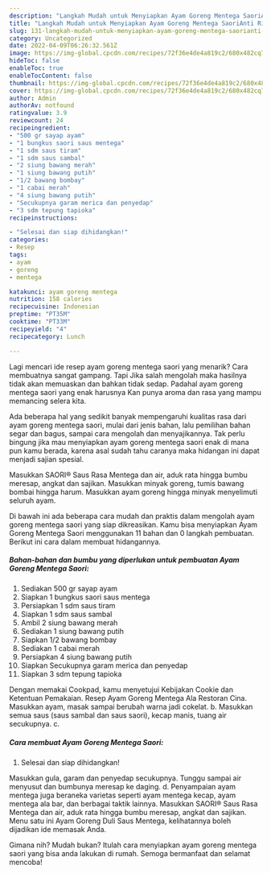 ```yaml
---
description: "Langkah Mudah untuk Menyiapkan Ayam Goreng Mentega SaoriAnti Ribet"
title: "Langkah Mudah untuk Menyiapkan Ayam Goreng Mentega SaoriAnti Ribet"
slug: 131-langkah-mudah-untuk-menyiapkan-ayam-goreng-mentega-saorianti-ribet
category: Uncategorized
date: 2022-04-09T06:26:32.561Z
image: https://img-global.cpcdn.com/recipes/72f36e4de4a819c2/680x482cq70/ayam-goreng-mentega-saori-foto-resep-utama.jpg
hideToc: false
enableToc: true
enableTocContent: false
thumbnail: https://img-global.cpcdn.com/recipes/72f36e4de4a819c2/680x482cq70/ayam-goreng-mentega-saori-foto-resep-utama.jpg
cover: https://img-global.cpcdn.com/recipes/72f36e4de4a819c2/680x482cq70/ayam-goreng-mentega-saori-foto-resep-utama.jpg
author: Admin
authorAv: notfound
ratingvalue: 3.9
reviewcount: 24
recipeingredient:
- "500 gr sayap ayam"
- "1 bungkus saori saus mentega"
- "1 sdm saus tiram"
- "1 sdm saus sambal"
- "2 siung bawang merah"
- "1 siung bawang putih"
- "1/2 bawang bombay"
- "1 cabai merah"
- "4 siung bawang putih"
- "Secukupnya garam merica dan penyedap"
- "3 sdm tepung tapioka"
recipeinstructions:

- "Selesai dan siap dihidangkan!"
categories:
- Resep
tags:
- ayam
- goreng
- mentega

katakunci: ayam goreng mentega 
nutrition: 158 calories
recipecuisine: Indonesian
preptime: "PT35M"
cooktime: "PT33M"
recipeyield: "4"
recipecategory: Lunch

---
```



Lagi mencari ide resep ayam goreng mentega saori yang menarik? Cara membuatnya sangat gampang. Tapi Jika salah mengolah maka hasilnya tidak akan memuaskan dan bahkan tidak sedap. Padahal ayam goreng mentega saori yang enak harusnya Kan punya aroma dan rasa yang mampu memancing selera kita.


Ada beberapa hal yang sedikit banyak mempengaruhi kualitas rasa dari ayam goreng mentega saori, mulai dari jenis bahan, lalu pemilihan bahan segar dan bagus, sampai cara mengolah dan menyajikannya. Tak perlu bingung jika mau menyiapkan ayam goreng mentega saori enak di mana pun kamu berada, karena asal sudah tahu caranya maka hidangan ini dapat menjadi sajian spesial.

Masukkan SAORI® Saus Rasa Mentega dan air, aduk rata hingga bumbu meresap, angkat dan sajikan. Masukkan minyak goreng, tumis bawang bombai hingga harum. Masukkan ayam goreng hingga minyak menyelimuti seluruh ayam.


Di bawah ini ada beberapa cara mudah dan praktis dalam mengolah ayam goreng mentega saori yang siap dikreasikan. Kamu bisa menyiapkan Ayam Goreng Mentega Saori menggunakan 11 bahan dan 0 langkah pembuatan. Berikut ini cara dalam membuat hidangannya.

<!--inarticleads1-->

##### Bahan-bahan dan bumbu yang diperlukan untuk pembuatan Ayam Goreng Mentega Saori:

1. Sediakan 500 gr sayap ayam
1. Siapkan 1 bungkus saori saus mentega
1. Persiapkan 1 sdm saus tiram
1. Siapkan 1 sdm saus sambal
1. Ambil 2 siung bawang merah
1. Sediakan 1 siung bawang putih
1. Siapkan 1/2 bawang bombay
1. Sediakan 1 cabai merah
1. Persiapkan 4 siung bawang putih
1. Siapkan Secukupnya garam merica dan penyedap
1. Siapkan 3 sdm tepung tapioka


Dengan memakai Cookpad, kamu menyetujui Kebijakan Cookie dan Ketentuan Pemakaian. Resep Ayam Goreng Mentega Ala Restoran Cina. Masukkan ayam, masak sampai berubah warna jadi cokelat. b. Masukkan semua saus (saus sambal dan saus saori), kecap manis, tuang air secukupnya. c. 

<!--inarticleads2-->

##### Cara membuat Ayam Goreng Mentega Saori:


1. Selesai dan siap dihidangkan!

Masukkan gula, garam dan penyedap secukupnya. Tunggu sampai air menyusut dan bumbunya meresap ke daging. d. Penyampaian ayam mentega juga beraneka varietas seperti ayam mentega kecap, ayam mentega ala bar, dan berbagai taktik lainnya. Masukkan SAORI® Saus Rasa Mentega dan air, aduk rata hingga bumbu meresap, angkat dan sajikan. Menu satu ini Ayam Goreng Duli Saus Mentega, kelihatannya boleh dijadikan ide memasak Anda. 

Gimana nih? Mudah bukan? Itulah cara menyiapkan ayam goreng mentega saori yang bisa anda lakukan di rumah. Semoga bermanfaat dan selamat mencoba!
